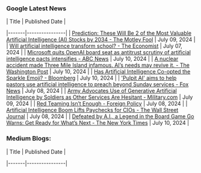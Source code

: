 ### Google Latest News
<!-- GOOGLE-NEWS-CONTENT:START -->| Title | Published Date |
|-------|----------------|
| [Prediction: These Will Be 2 of the Most Valuable Artificial Intelligence (AI) Stocks by 2034 - The Motley Fool](https://news.google.com/rss/articles/CBMiXGh0dHBzOi8vd3d3LmZvb2wuY29tL2ludmVzdGluZy8yMDI0LzA3LzA5L3ByZWRpY3Rpb24td2lsbC1iZS0yLW1vc3QtdmFsdWFibGUtYWktc3RvY2tzLTIwMzQv0gEA?oc=5) | July 09, 2024 |
| [Will artificial intelligence transform school? - The Economist](https://news.google.com/rss/articles/CBMiYWh0dHBzOi8vd3d3LmVjb25vbWlzdC5jb20vc3BlY2lhbC1yZXBvcnQvMjAyNC8wNy8wNy93aWxsLWFydGlmaWNpYWwtaW50ZWxsaWdlbmNlLXRyYW5zZm9ybS1zY2hvb2zSAQA?oc=5) | July 07, 2024 |
| [Microsoft quits OpenAI board seat as antitrust scrutiny of artificial intelligence pacts intensifies - ABC News](https://news.google.com/rss/articles/CBMiZWh0dHBzOi8vYWJjbmV3cy5nby5jb20vVVMvd2lyZVN0b3J5L21pY3Jvc29mdC1xdWl0cy1vcGVuYWktYm9hcmQtc2VhdC1hbnRpdHJ1c3Qtc2NydXRpbnktYWktMTExODAzODM40gFpaHR0cHM6Ly9hYmNuZXdzLmdvLmNvbS9hbXAvVVMvd2lyZVN0b3J5L21pY3Jvc29mdC1xdWl0cy1vcGVuYWktYm9hcmQtc2VhdC1hbnRpdHJ1c3Qtc2NydXRpbnktYWktMTExODAzODM4?oc=5) | July 10, 2024 |
| [A nuclear accident made Three Mile Island infamous. AI’s needs may revive it. - The Washington Post](https://news.google.com/rss/articles/CBMiZWh0dHBzOi8vd3d3Lndhc2hpbmd0b25wb3N0LmNvbS9idXNpbmVzcy8yMDI0LzA3LzEwL3RocmVlLW1pbGUtaXNsYW5kLW51Y2xlYXItYXJ0aWZpY2lhbC1pbnRlbGxpZ2VuY2Uv0gEA?oc=5) | July 10, 2024 |
| [Has Artificial Intelligence Co-opted the Sparkle Emoji? - Bloomberg](https://news.google.com/rss/articles/CBMieWh0dHBzOi8vd3d3LmJsb29tYmVyZy5jb20vbmV3cy9uZXdzbGV0dGVycy8yMDI0LTA3LTEwL29wZW5haS1nb29nbGUtYWRvYmUtYW5kLW1vcmUtaGF2ZS1lbWJyYWNlZC10aGUtc3BhcmtsZS1lbW9qaS1mb3ItYWnSAQA?oc=5) | July 10, 2024 |
| ['Pulpit AI' aims to help pastors use artificial intelligence to preach beyond Sunday services - Fox News](https://news.google.com/rss/articles/CBMia2h0dHBzOi8vd3d3LmZveG5ld3MuY29tL2xpZmVzdHlsZS9wdWxwaXQtYWktaGVscC1wYXN0b3JzLXVzZS1hcnRpZmljaWFsLWludGVsbGlnZW5jZS1wcmVhY2gtc3VuZGF5LXNlcnZpY2Vz0gFvaHR0cHM6Ly93d3cuZm94bmV3cy5jb20vbGlmZXN0eWxlL3B1bHBpdC1haS1oZWxwLXBhc3RvcnMtdXNlLWFydGlmaWNpYWwtaW50ZWxsaWdlbmNlLXByZWFjaC1zdW5kYXktc2VydmljZXMuYW1w?oc=5) | July 08, 2024 |
| [Army Advocates Use of Generative Artificial Intelligence by Soldiers as Other Services Are Hesitant - Military.com](https://news.google.com/rss/articles/CBMikQFodHRwczovL3d3dy5taWxpdGFyeS5jb20vZGFpbHktbmV3cy8yMDI0LzA3LzA5L2FybXktYWR2b2NhdGVzLXVzZS1vZi1nZW5lcmF0aXZlLWFydGlmaWNpYWwtaW50ZWxsaWdlbmNlLXNvbGRpZXJzLW90aGVyLXNlcnZpY2VzLWFyZS1oZXNpdGFudC5odG1s0gGVAWh0dHBzOi8vd3d3Lm1pbGl0YXJ5LmNvbS9kYWlseS1uZXdzLzIwMjQvMDcvMDkvYXJteS1hZHZvY2F0ZXMtdXNlLW9mLWdlbmVyYXRpdmUtYXJ0aWZpY2lhbC1pbnRlbGxpZ2VuY2Utc29sZGllcnMtb3RoZXItc2VydmljZXMtYXJlLWhlc2l0YW50Lmh0bWw_YW1w?oc=5) | July 09, 2024 |
| [Red Teaming Isn’t Enough - Foreign Policy](https://news.google.com/rss/articles/CBMiaWh0dHBzOi8vZm9yZWlnbnBvbGljeS5jb20vMjAyNC8wNy8wOC9hcnRpZmljaWFsLWludGVsbGlnZW5jZS1haS1lbGVjdGlvbi1taXNpbmZvcm1hdGlvbi10ZWNobm9sb2d5LXJpc2tzL9IBAA?oc=5) | July 08, 2024 |
| [Artificial Intelligence Boom Lifts Paychecks for CIOs - The Wall Street Journal](https://news.google.com/rss/articles/CBMiW2h0dHBzOi8vd3d3Lndzai5jb20vYXJ0aWNsZXMvYXJ0aWZpY2lhbC1pbnRlbGxpZ2VuY2UtYm9vbS1saWZ0cy1wYXljaGVja3MtZm9yLWNpb3MtZTE1MjdlYWLSAQA?oc=5) | July 08, 2024 |
| [Defeated by A.I., a Legend in the Board Game Go Warns: Get Ready for What’s Next - The New York Times](https://news.google.com/rss/articles/CBMiQ2h0dHBzOi8vd3d3Lm55dGltZXMuY29tLzIwMjQvMDcvMTAvd29ybGQvYXNpYS9sZWUtc2FlZG9sLWdvLWFpLmh0bWzSAQA?oc=5) | July 10, 2024 |<!-- GOOGLE-NEWS-CONTENT:END -->

### Medium Blogs:
<!-- MEDIUM-CONTENT:START -->| Title | Published Date |
|-------|----------------|
<!-- MEDIUM-CONTENT:END -->
